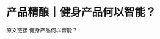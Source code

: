 # 产品精酿｜健身产品何以智能？

<ResourceGroupTitle>原文链接</ResourceGroupTitle>
<BadgeLink colorScheme='blue' badgeText='产品精酿' href='https://mp.weixin.qq.com/s/eL7_29-XW-y_lqjmlXKlRw'>健身产品何以智能？</BadgeLink>